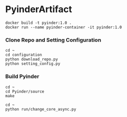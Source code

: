 # PyinderArtifact

```
docker build -t pyinder:1.0 .
docker run --name pyinder-container -it pyinder:1.0
```

### Clone Repo and Setting Configuration
```
cd ~
cd configuration
python download_repo.py
python setting_config.py
```

### Build Pyinder

```
cd ~
cd Pyinder/source
make
```


```
cd ~
python run/change_core_async.py
```

